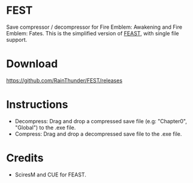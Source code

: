 # FEST
Save compressor / decompressor for Fire Emblem: Awakening and Fire Emblem: Fates. This is the simplified version of [FEAST](https://github.com/SciresM/FEAST), with single file support.

# Download
https://github.com/RainThunder/FEST/releases

# Instructions
* Decompress: Drag and drop a compressed save file (e.g: "Chapter0", "Global") to the .exe file.
* Compress: Drag and drop a decompressed save file to the .exe file.

# Credits
* SciresM and CUE for FEAST.
